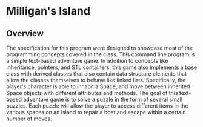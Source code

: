 # Milligan's Island
## Overview
The specification for this program were designed to showcase most of the programming concepts covered in the class. This command line program is a simple text-based adventure game. In addition to concepts like inheritance, pointers, and STL containers, this game also implements a base class with derived classes that also contain data structure elements that allow the classes themselves to behave like linked lists. Specifically, the player's character is able to inhabit a Space, and move between inherited Space objects with different attributes and methods. 
The goal of this text-based adventure game is to solve a puzzle in the form of several small puzzles. Each puzzle will allow the player to access different items in the various spaces on an island to repair a boat and escape within a certain number of moves.
